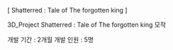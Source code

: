 [ Shatterred : Tale of The forgotten king ]


3D_Project
Shatterred : Tale of The forgotten king  모작

개발 기간 : 2개월
개발 인원 : 5명